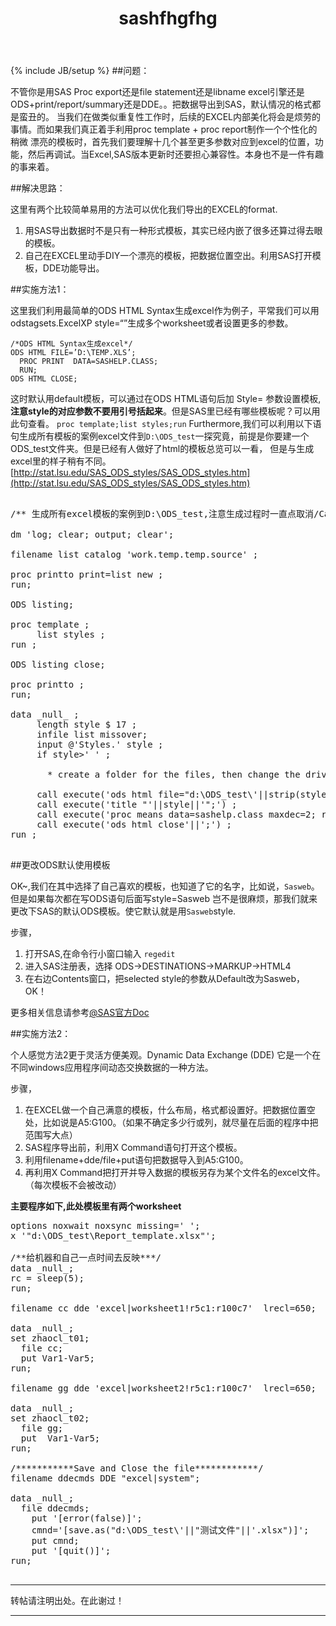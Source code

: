 ﻿---
layout: post
title: "sashfhgfhg"
description: ""
categories: me
tags:   [SAS]
---
{% include JB/setup %}
##问题：

不管你是用SAS Proc export还是file statement还是libname excel引擎还是ODS+print/report/summary还是DDE。。把数据导出到SAS，默认情况的格式都是蛮丑的。
当我们在做类似重复性工作时，后续的EXCEL内部美化将会是烦劳的事情。而如果我们真正着手利用proc template + proc report制作一个个性化的稍微
漂亮的模板时，首先我们要理解十几个甚至更多参数对应到excel的位置，功能，然后再调试。当Excel,SAS版本更新时还要担心兼容性。本身也不是一件有趣的事来着。

##解决思路：

这里有两个比较简单易用的方法可以优化我们导出的EXCEL的format.      

1. 用SAS导出数据时不是只有一种形式模板，其实已经内嵌了很多还算过得去眼的模板。
2. 自己在EXCEL里动手DIY一个漂亮的模板，把数据位置空出。利用SAS打开模板，DDE功能导出。

##实施方法1：

这里我们利用最简单的ODS HTML Syntax生成excel作为例子，平常我们可以用odstagsets.ExcelXP style=“”生成多个worksheet或者设置更多的参数。
    
    /*ODS HTML Syntax生成excel*/
    ODS HTML FILE=’D:\TEMP.XLS’; 
      PROC PRINT  DATA=SASHELP.CLASS; 
      RUN; 
    ODS HTML CLOSE;

这时默认用default模板，可以通过在ODS HTML语句后加 Style= 参数设置模板,**注意style的对应参数不要用引号括起来**。但是SAS里已经有哪些模板呢？可以用此句查看。
`proc template;list styles;run`
Furthermore,我们可以利用以下语句生成所有模板的案例excel文件到`D:\ODS_test`一探究竟，前提是你要建一个ODS_test文件夹。但是已经有人做好了html的模板总览可以一看，
但是与生成excel里的样子稍有不同。[http://stat.lsu.edu/SAS_ODS_styles/SAS_ODS_styles.htm](http://stat.lsu.edu/SAS_ODS_styles/SAS_ODS_styles.htm)

<pre>

/** 生成所有excel模板的案例到D:\ODS_test,注意生成过程时一直点取消/Cancel **/

dm 'log; clear; output; clear';                                          
                                                                         
filename list catalog 'work.temp.temp.source' ;   
                                                  
proc printto print=list new ;                     
run;                                              
                                         
ODS listing;                             
                                         
proc template ;                          
     list styles ;                       
run ;                                    
                                         
ODS listing close;                       
                                         
proc printto ;                           
run;                                     
                                         
data _null_ ;                            
     length style $ 17 ;                 
     infile list missover;        
     input @'Styles.' style ;            
     if style>' ' ;                  
                                     
       * create a folder for the files, then change the drive/folder below;         
                                                           
     call execute('ods html file="d:\ODS_test\'||strip(style)||'.xls" style='||style||';') ;    
     call execute('title "'||style||'";') ;                    
     call execute('proc means data=sashelp.class maxdec=2; run ;') ;                            
     call execute('ods html close'||';') ;     
run ;
                 
</pre>

##更改ODS默认使用模板

OK~,我们在其中选择了自己喜欢的模板，也知道了它的名字，比如说，`Sasweb`。但是如果每次都在写ODS语句后面写style=Sasweb
岂不是很麻烦，那我们就来更改下SAS的默认ODS模板。使它默认就是用`Sasweb`style.

步骤，

1. 打开SAS,在命令行小窗口输入 `regedit`
2. 进入SAS注册表，选择 ODS->DESTINATIONS->MARKUP->HTML4
3. 在右边Contents窗口，把selected style的参数从Default改为Sasweb，OK！

更多相关信息请参考[@SAS官方Doc](http://support.sas.com/documentation/cdl/en/statug/63347/HTML/default/viewer.htm#statug_odsgraph_sect046.htm)

##实施方法2：

个人感觉方法2更于灵活方便美观。Dynamic Data Exchange (DDE) 它是一个在不同windows应用程序间动态交换数据的一种方法。

步骤，

1. 在EXCEL做一个自己满意的模板，什么布局，格式都设置好。把数据位置空处，比如说是A5:G100。（如果不确定多少行或列，就尽量在后面的程序中把范围写大点）
2. SAS程序导出前，利用X Command语句打开这个模板。
3. 利用filename+dde/file+put语句把数据导入到A5:G100。
4. 再利用X Command把打开并导入数据的模板另存为某个文件名的excel文件。（每次模板不会被改动）


**主要程序如下,此处模板里有两个worksheet**

<pre>
options noxwait noxsync missing=' ';
x '"d:\ODS_test\Report_template.xlsx"';

/**给机器和自己一点时间去反映***/
data _null_;
rc = sleep(5);
run;

filename cc dde 'excel|worksheet1!r5c1:r100c7'  lrecl=650;

data _null_;
set zhaocl_t01;
  file cc;
  put Var1-Var5;
run;

filename gg dde 'excel|worksheet2!r5c1:r100c7'  lrecl=650;

data _null_;
set zhaocl_t02;
  file gg;
  put  Var1-Var5;
run;

/***********Save and Close the file************/
filename ddecmds DDE "excel|system";

data _null_;
  file ddecmds;
	put '[error(false)]';
	cmnd='[save.as("d:\ODS_test\'||"测试文件"||'.xlsx")]';
	put cmnd;
	put '[quit()]';
run;

</pre>

***
转帖请注明出处。在此谢过！
***
